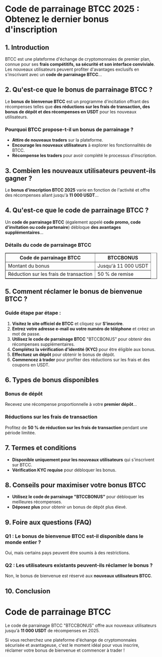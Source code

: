 <h1>Code de parrainage BTCC 2025 : Obtenez le dernier bonus d'inscription</h1>
<h2>1. Introduction</h2>
<p>BTCC est une plateforme d'échange de cryptomonnaies de premier plan, connue pour ses <strong>frais compétitifs, sa sécurité et son interface conviviale</strong>. Les nouveaux utilisateurs peuvent profiter d'avantages exclusifs en s'inscrivant avec un <strong>code de parrainage BTCC</strong>...</p>
<h2>2. Qu'est-ce que le bonus de parrainage BTCC ?</h2>
<p>Le <strong>bonus de bienvenue BTCC</strong> est un programme d'incitation offrant des récompenses telles que <strong>des réductions sur les frais de transaction, des bonus de dépôt et des récompenses en USDT</strong> pour les nouveaux utilisateurs.</p>
<h3>Pourquoi BTCC propose-t-il un bonus de parrainage ?</h3>
<ul>
<li><strong>Attire de nouveaux traders</strong> sur la plateforme.</li>
<li><strong>Encourage les nouveaux utilisateurs</strong> à explorer les fonctionnalités de BTCC.</li>
<li><strong>Récompense les traders</strong> pour avoir complété le processus d'inscription.</li>
</ul>
<h2>3. Combien les nouveaux utilisateurs peuvent-ils gagner ?</h2>
<p>Le <strong>bonus d'inscription BTCC 2025</strong> varie en fonction de l'activité et offre des récompenses allant jusqu'à <strong>11 000 USDT</strong>...</p>
<h2>4. Qu'est-ce que le code de parrainage BTCC ?</h2>
<p>Un <strong>code de parrainage BTCC</strong> (également appelé <strong>code promo, code d'invitation ou code partenaire</strong>) débloque <strong>des avantages supplémentaires</strong>...</p>
<h3>Détails du code de parrainage BTCC</h3>
<table border="1">
<tr>
<th>Code de parrainage BTCC</th>
<th>BTCCBONUS</th>
</tr>
<tr>
<td>Montant du bonus</td>
<td>Jusqu'à 11 000 USDT</td>
</tr>
<tr>
<td>Réduction sur les frais de transaction</td>
<td>50 % de remise</td>
</tr>
</table>
<h2>5. Comment réclamer le bonus de bienvenue BTCC ?</h2>
<h3>Guide étape par étape :</h3>
<ol>
<li><strong>Visitez le site officiel de BTCC</strong> et cliquez sur <strong>S'inscrire</strong>.</li>
<li><strong>Entrez votre adresse e-mail ou votre numéro de téléphone</strong> et créez un mot de passe.</li>
<li><strong>Utilisez le code de parrainage BTCC</strong> "BTCCBONUS" pour obtenir des récompenses supplémentaires.</li>
<li><strong>Complétez la vérification d'identité (KYC)</strong> pour être éligible aux bonus.</li>
<li><strong>Effectuez un dépôt</strong> pour obtenir le bonus de dépôt.</li>
<li><strong>Commencez à trader</strong> pour profiter des réductions sur les frais et des coupons en USDT.</li>
</ol>
<h2>6. Types de bonus disponibles</h2>
<h3>Bonus de dépôt</h3>
<p>Recevez une récompense proportionnelle à votre <strong>premier dépôt</strong>...</p>
<h3>Réductions sur les frais de transaction</h3>
<p>Profitez de <strong>50 % de réduction sur les frais de transaction</strong> pendant une période limitée.</p>
<h2>7. Termes et conditions</h2>
<ul>
<li><strong>Disponible uniquement pour les nouveaux utilisateurs</strong> qui s'inscrivent sur BTCC.</li>
<li><strong>Vérification KYC requise</strong> pour débloquer les bonus.</li>
</ul>
<h2>8. Conseils pour maximiser votre bonus BTCC</h2>
<ul>
<li><strong>Utilisez le code de parrainage "BTCCBONUS"</strong> pour débloquer les meilleures récompenses.</li>
<li><strong>Déposez plus</strong> pour obtenir un bonus de dépôt plus élevé.</li>
</ul>
<h2>9. Foire aux questions (FAQ)</h2>
<h3>Q1 : Le bonus de bienvenue BTCC est-il disponible dans le monde entier ?</h3>
<p>Oui, mais certains pays peuvent être soumis à des restrictions.</p>
<h3>Q2 : Les utilisateurs existants peuvent-ils réclamer le bonus ?</h3>
<p>Non, le bonus de bienvenue est réservé aux <strong>nouveaux utilisateurs BTCC</strong>.</p>
<h2>10. Conclusion</h2>
<h1>Code de parrainage BTCC</h1>
<p>Le code de parrainage BTCC <span class="bonus-code">"BTCCBONUS"</span> offre aux nouveaux utilisateurs jusqu'à <strong>11 000 USDT</strong> de récompenses en 2025.</p>
<p>Si vous recherchez une plateforme d'échange de cryptomonnaies sécurisée et avantageuse, c'est le moment idéal pour vous inscrire, réclamer votre bonus de bienvenue et commencer à trader !</p>
</body>
</html>
